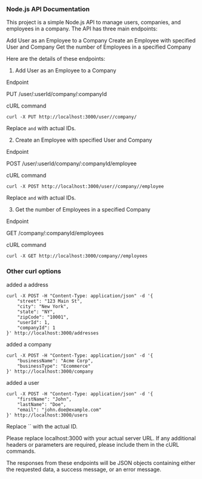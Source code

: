 ### Node.js API Documentation

This project is a simple Node.js API to manage users, companies, and employees in a company. The API has three main endpoints:

Add User as an Employee to a Company
Create an Employee with specified User and Company
Get the number of Employees in a specified Company

Here are the details of these endpoints:

1. Add User as an Employee to a Company

Endpoint

PUT /user/:userId/company/:companyId

cURL command

`curl -X PUT http://localhost:3000/user//company/`

Replace `and` with actual IDs.

2. Create an Employee with specified User and Company

Endpoint

POST /user/:userId/company/:companyId/employee

cURL command

`curl -X POST http://localhost:3000/user//company//employee`

Replace `and` with actual IDs.

3. Get the number of Employees in a specified Company

Endpoint

GET /company/:companyId/employees

cURL command

`curl -X GET http://localhost:3000/company//employees`

### Other curl options

added a address

```
curl -X POST -H "Content-Type: application/json" -d '{
    "street": "123 Main St",
    "city": "New York",
    "state": "NY",
    "zipCode": "10001",
    "userId": 1,
    "companyId": 1
}' http://localhost:3000/addresses
```

added a company

```
curl -X POST -H "Content-Type: application/json" -d '{
    "businessName": "Acme Corp",
    "businessType": "Ecommerce"
}' http://localhost:3000/company
```

added a user

```
curl -X POST -H "Content-Type: application/json" -d '{
    "firstName": "John",
    "lastName": "Doe",
    "email": "john.doe@example.com"
}' http://localhost:3000/users
```

Replace `` with the actual ID.

Please replace localhost:3000 with your actual server URL. If any additional headers or parameters are required, please include them in the cURL commands.

The responses from these endpoints will be JSON objects containing either the requested data, a success message, or an error message.
